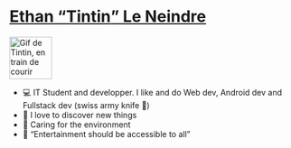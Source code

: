 <h1><a href="https://jvaiscaennais.com">Ethan <q cite="https://fr.wikipedia.org/wiki/Tintin">Tintin</q> Le Neindre</a></h1>
<img src="https://p1.storage.canalblog.com/12/85/937508/81474591_o.gif" alt="Gif de Tintin, en train de courir avec son chien Milou" width="75">
<ul>
  <li>💻 IT Student and developper. I like and do Web dev, Android dev and Fullstack dev (swiss army knife 🤪)</li>
  <li>🧫 I love to discover new things</li>
  <li>🌳 Caring for the environment</li>
  <li>🎲 <q>Entertainment should be accessible to all</q></li>
</ul>
